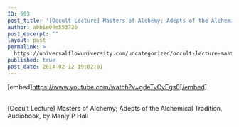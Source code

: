 ```yaml
---
ID: 593
post_title: '[Occult Lecture] Masters of Alchemy; Adepts of the Alchemical Tradition, Manly P Hall,'
author: abbie04m553726
post_excerpt: ""
layout: post
permalink: >
  https://universalflowuniversity.com/uncategorized/occult-lecture-masters-of-alchemy-adepts-of-the-alchemical-tradition-manly-p-hall/
published: true
post_date: 2014-02-12 19:02:01
---
```

[embed]https://www.youtube.com/watch?v=gdeTyCyEgs0[/embed]</br></br>
<p>[Occult Lecture] Masters of Alchemy; Adepts of the Alchemical Tradition, Audiobook, by Manly P Hall </p>